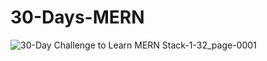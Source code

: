 # 30-Days-MERN

![30-Day Challenge to Learn MERN Stack-1-32_page-0001](https://github.com/Himanshu3179/30-Days-MERN/assets/84956771/95cc0410-710c-4ad6-9c88-9f17f0d3691f)
